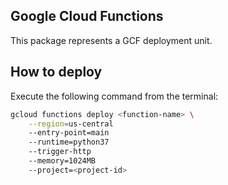 Google Cloud Functions
-------

This package represents a GCF deployment unit.

## How to deploy

Execute the following command from the terminal:
```bash
gcloud functions deploy <function-name> \
    --region=us-central
    --entry-point=main
    --runtime=python37
    --trigger-http
    --memory=1024MB
    --project=<project-id>
```
